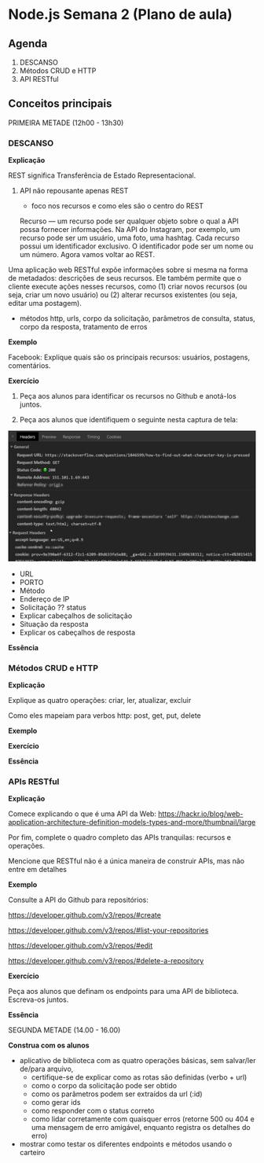# Node.js Semana 2 (Plano de aula)

## Agenda

1. DESCANSO
2. Métodos CRUD e HTTP
3. API RESTful

## Conceitos principais

PRIMEIRA METADE (12h00 - 13h30)

### DESCANSO

**Explicação**

REST significa Transferência de Estado Representacional.

1. API não repousante apenas REST

   - foco nos recursos e como eles são o centro do REST

   Recurso — um recurso pode ser qualquer objeto sobre o qual a API possa fornecer informações. Na API do Instagram, por exemplo, um recurso pode ser um usuário, uma foto, uma hashtag. Cada recurso possui um identificador exclusivo. O identificador pode ser um nome ou um número. Agora vamos voltar ao REST.

Uma aplicação web RESTful expõe informações sobre si mesma na forma de metadados: descrições de seus recursos. Ele também permite que o cliente execute ações nesses recursos, como (1) criar novos recursos (ou seja, criar um novo usuário) ou (2) alterar recursos existentes (ou seja, editar uma postagem).

- métodos http, urls, corpo da solicitação, parâmetros de consulta, status, corpo da resposta, tratamento de erros

**Exemplo**

Facebook: Explique quais são os principais recursos: usuários, postagens, comentários.

**Exercício**

1. Peça aos alunos para identificar os recursos no Github e anotá-los juntos.

2. Peça aos alunos que identifiquem o seguinte nesta captura de tela:

![Exercício de solicitação HTTP](../assets/request_exercise.png)

- URL
- PORTO
- Método
- Endereço de IP
- Solicitação ?? status
- Explicar cabeçalhos de solicitação
- Situação da resposta
- Explicar os cabeçalhos de resposta

**Essência**

### Métodos CRUD e HTTP

**Explicação**

Explique as quatro operações: criar, ler, atualizar, excluir

Como eles mapeiam para verbos http: post, get, put, delete

**Exemplo**

**Exercício**

**Essência**

### APIs RESTful

**Explicação**

Comece explicando o que é uma API da Web: https://hackr.io/blog/web-application-architecture-definition-models-types-and-more/thumbnail/large

Por fim, complete o quadro completo das APIs tranquilas: recursos e operações.

Mencione que RESTful não é a única maneira de construir APIs, mas não entre em detalhes

**Exemplo**

Consulte a API do Github para repositórios:

https://developer.github.com/v3/repos/#create

https://developer.github.com/v3/repos/#list-your-repositories

https://developer.github.com/v3/repos/#edit

https://developer.github.com/v3/repos/#delete-a-repository

**Exercício**

Peça aos alunos que definam os endpoints para uma API de biblioteca. Escreva-os juntos.

**Essência**

SEGUNDA METADE (14.00 - 16.00)

**Construa com os alunos**

- aplicativo de biblioteca com as quatro operações básicas, sem salvar/ler de/para arquivo,
  - certifique-se de explicar como as rotas são definidas (verbo + url)
  - como o corpo da solicitação pode ser obtido
  - como os parâmetros podem ser extraídos da url (:id)
  - como gerar ids
  - como responder com o status correto
  - como lidar corretamente com quaisquer erros (retorne 500 ou 404 e uma mensagem de erro amigável, enquanto registra os detalhes do erro)
- mostrar como testar os diferentes endpoints e métodos usando o carteiro
